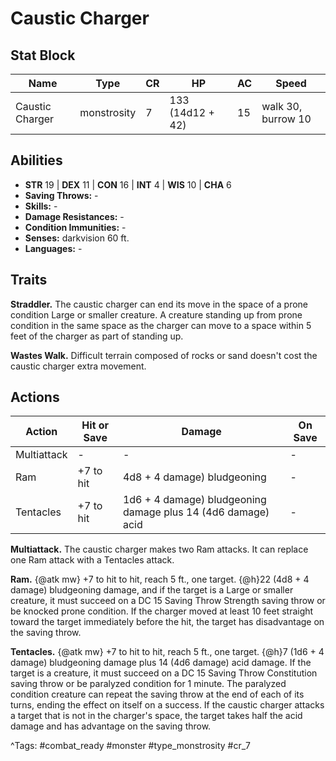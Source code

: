 # Caustic Charger

## Stat Block

| Name | Type | CR | HP | AC | Speed |
|------|------|----|----|----|-------|
| Caustic Charger | monstrosity | 7 | 133 (14d12 + 42) | 15 | walk 30, burrow 10 |

## Abilities

- **STR** 19 | **DEX** 11 | **CON** 16 | **INT** 4 | **WIS** 10 | **CHA** 6
- **Saving Throws:** -  
- **Skills:** -  
- **Damage Resistances:** -  
- **Condition Immunities:** -  
- **Senses:** darkvision 60 ft.  
- **Languages:** -

## Traits

**Straddler.** The caustic charger can end its move in the space of a prone condition Large or smaller creature. A creature standing up from prone condition in the same space as the charger can move to a space within 5 feet of the charger as part of standing up.

**Wastes Walk.** Difficult terrain composed of rocks or sand doesn't cost the caustic charger extra movement.


## Actions

| Action | Hit or Save | Damage | On Save |
|--------|--------------|--------|----------|
| Multiattack | - | - | - |
| Ram | +7 to hit | 4d8 + 4 damage) bludgeoning | - |
| Tentacles | +7 to hit | 1d6 + 4 damage) bludgeoning damage plus 14 (4d6 damage) acid | - |

**Multiattack.** The caustic charger makes two Ram attacks. It can replace one Ram attack with a Tentacles attack.

**Ram.** {@atk mw} +7 to hit to hit, reach 5 ft., one target. {@h}22 (4d8 + 4 damage) bludgeoning damage, and if the target is a Large or smaller creature, it must succeed on a DC 15 Saving Throw Strength saving throw or be knocked prone condition. If the charger moved at least 10 feet straight toward the target immediately before the hit, the target has disadvantage on the saving throw.

**Tentacles.** {@atk mw} +7 to hit to hit, reach 5 ft., one target. {@h}7 (1d6 + 4 damage) bludgeoning damage plus 14 (4d6 damage) acid damage. If the target is a creature, it must succeed on a DC 15 Saving Throw Constitution saving throw or be paralyzed condition for 1 minute. The paralyzed condition creature can repeat the saving throw at the end of each of its turns, ending the effect on itself on a success. If the caustic charger attacks a target that is not in the charger's space, the target takes half the acid damage and has advantage on the saving throw.


^Tags: #combat_ready #monster #type_monstrosity #cr_7